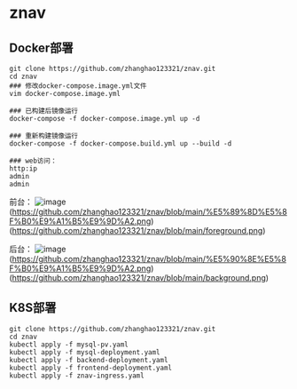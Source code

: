 # znav
## Docker部署
```shell
git clone https://github.com/zhanghao123321/znav.git
cd znav
### 修改docker-compose.image.yml文件
vim docker-compose.image.yml

### 已构建后镜像运行
docker-compose -f docker-compose.image.yml up -d

### 重新构建镜像运行
docker-compose -f docker-compose.build.yml up --build -d

### web访问：
http:ip
admin
admin

```
前台：
![image](https://github.com/user-attachments/assets/4f1def89-5d57-4e55-b8a8-1d6e6d38c331)(https://github.com/zhanghao123321/znav/blob/main/%E5%89%8D%E5%8F%B0%E9%A1%B5%E9%9D%A2.png)
(https://github.com/zhanghao123321/znav/blob/main/foreground.png)

后台：
![image](https://github.com/user-attachments/assets/87aae9cf-f0b9-49d0-8871-44db2f81964c)(https://github.com/zhanghao123321/znav/blob/main/%E5%90%8E%E5%8F%B0%E9%A1%B5%E9%9D%A2.png)
(https://github.com/zhanghao123321/znav/blob/main/background.png)

## K8S部署
```
git clone https://github.com/zhanghao123321/znav.git
cd znav
kubectl apply -f mysql-pv.yaml
kubectl apply -f mysql-deployment.yaml
kubectl apply -f backend-deployment.yaml
kubectl apply -f frontend-deployment.yaml
kubectl apply -f znav-ingress.yaml
```
